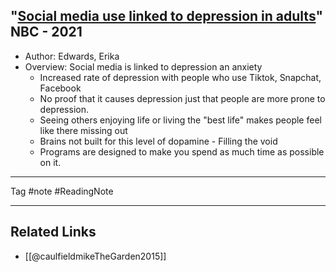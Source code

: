 ## "[Social media use linked to depression in adults](https://www.nbcnews.com/health/health-news/social-media-use-linked-depression-adults-rcna6445)" NBC - 2021

- Author: Edwards, Erika
-   Overview: Social media is linked to depression an anxiety
	- Increased rate of depression with people who use Tiktok, Snapchat, Facebook
	- No proof that it causes depression just that people are more prone to depression.
	- Seeing others enjoying life or living the "best life" makes people feel like there missing out
	- Brains not built for this level of dopamine
			- Filling the void
	- Programs are designed to make you spend as much time as possible on it.



--------------------------------

Tag #note #ReadingNote


----------------------------
## Related Links

- [[@caulfieldmikeTheGarden2015]]

